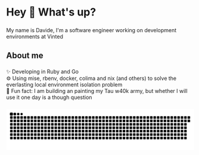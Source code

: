 <h1 align="left">Hey 👋 What's up?</h1>

###

<p align="left">My name is Davide, I'm a software engineer working on development environments at Vinted</p>

###

<h2 align="left">About me</h2>

###

<p align="left">✨ Developing in Ruby and Go<br>⚙️ Using mise, rbenv, docker, colima and nix (and others) to solve the everlasting local environment isolation problem<br>🎲 Fun fact: I am building an painting my Tau w40k army, but whether I will use it one day is a though question</p>

###

<img src="https://raw.githubusercontent.com/texdade/texdade/output/snake.svg" alt="Snake animation" />

###
